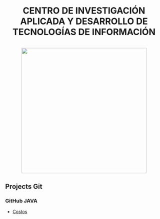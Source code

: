 <h1>
  <p align="center">
    <b>CENTRO DE INVESTIGACIÓN APLICADA Y DESARROLLO DE TECNOLOGÍAS DE INFORMACIÓN</b><br>
    <br>
    <img src="https://scontent.feoh2-1.fna.fbcdn.net/v/t39.30808-6/243199938_111786624595117_5651751228390173767_n.png?_nc_cat=100&ccb=1-7&_nc_sid=09cbfe&_nc_eui2=AeFZPotEAGgLQt5sd0Iz259S9w7W9GRDAh33Dtb0ZEMCHUiXtmF-XjHdDFKvTul715Ez-f3RoL7KUEstudhe0Crt&_nc_ohc=IZKUm6w1zsMAX985X94&tn=oov4VV4qy3qJ79jx&_nc_ht=scontent.feoh2-1.fna&oh=00_AfAuFVnqAts4SKMIhZ8gGfK4Cqh49nzxLRoblZTOKDU6Eg&oe=637BF536" width="400">
  </p>
</h1>


## Projects Git
### GitHub JAVA

- [Costos](https://github.com/ciadti/Costos-Unipamplona)
